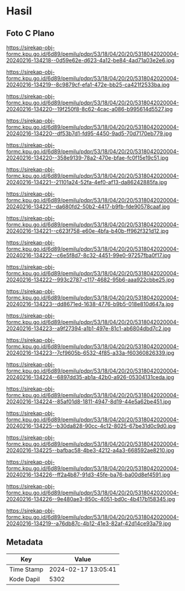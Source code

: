 # Hasil

## Foto C Plano

https://sirekap-obj-formc.kpu.go.id/6d89/pemilu/pdpr/53/18/04/20/20/5318042020004-20240216-134218--0d59e62e-d623-4a12-be84-4ad71a03e2e6.jpg

https://sirekap-obj-formc.kpu.go.id/6d89/pemilu/pdpr/53/18/04/20/20/5318042020004-20240216-134219--8c9879cf-efa1-472e-bb25-ca421f2533ba.jpg

https://sirekap-obj-formc.kpu.go.id/6d89/pemilu/pdpr/53/18/04/20/20/5318042020004-20240216-134220--19f250f8-8c62-4cac-a086-b995614d5527.jpg

https://sirekap-obj-formc.kpu.go.id/6d89/pemilu/pdpr/53/18/04/20/20/5318042020004-20240216-134220--df53b7d1-fd95-4450-9ad5-70d7170eb779.jpg

https://sirekap-obj-formc.kpu.go.id/6d89/pemilu/pdpr/53/18/04/20/20/5318042020004-20240216-134220--358e9139-78a2-470e-bfae-fc0f15e19c51.jpg

https://sirekap-obj-formc.kpu.go.id/6d89/pemilu/pdpr/53/18/04/20/20/5318042020004-20240216-134221--21101a24-52fa-4ef0-af13-da86242885fa.jpg

https://sirekap-obj-formc.kpu.go.id/6d89/pemilu/pdpr/53/18/04/20/20/5318042020004-20240216-134221--da680fd2-50b2-4417-b9fb-fde90578caaf.jpg

https://sirekap-obj-formc.kpu.go.id/6d89/pemilu/pdpr/53/18/04/20/20/5318042020004-20240216-134221--c623f758-e60e-4bfa-b40b-ff962f321d12.jpg

https://sirekap-obj-formc.kpu.go.id/6d89/pemilu/pdpr/53/18/04/20/20/5318042020004-20240216-134222--c6e5f8d7-8c32-4451-99e0-97257fba0f17.jpg

https://sirekap-obj-formc.kpu.go.id/6d89/pemilu/pdpr/53/18/04/20/20/5318042020004-20240216-134222--993c2787-c117-4682-95b6-aaa922cbbe25.jpg

https://sirekap-obj-formc.kpu.go.id/6d89/pemilu/pdpr/53/18/04/20/20/5318042020004-20240216-134223--dd8671ed-1638-4776-b9b5-018e810d647a.jpg

https://sirekap-obj-formc.kpu.go.id/6d89/pemilu/pdpr/53/18/04/20/20/5318042020004-20240216-134223--a9f27394-a1b1-497e-81c1-ab6804dbd7c2.jpg

https://sirekap-obj-formc.kpu.go.id/6d89/pemilu/pdpr/53/18/04/20/20/5318042020004-20240216-134223--7cf9605b-6532-4f85-a33a-f60360826339.jpg

https://sirekap-obj-formc.kpu.go.id/6d89/pemilu/pdpr/53/18/04/20/20/5318042020004-20240216-134224--6897dd35-ab1a-42b0-a926-05304131ceda.jpg

https://sirekap-obj-formc.kpu.go.id/6d89/pemilu/pdpr/53/18/04/20/20/5318042020004-20240216-134224--85af01d8-1811-4947-8d19-44e5a62be451.jpg

https://sirekap-obj-formc.kpu.go.id/6d89/pemilu/pdpr/53/18/04/20/20/5318042020004-20240216-134225--b30da828-90cc-4c12-8025-67be31d0c9d0.jpg

https://sirekap-obj-formc.kpu.go.id/6d89/pemilu/pdpr/53/18/04/20/20/5318042020004-20240216-134225--bafbac58-4be3-4212-a4a3-668592ae8210.jpg

https://sirekap-obj-formc.kpu.go.id/6d89/pemilu/pdpr/53/18/04/20/20/5318042020004-20240216-134226--ff2a4b87-91d3-45fe-ba76-ba00d8ef4591.jpg

https://sirekap-obj-formc.kpu.go.id/6d89/pemilu/pdpr/53/18/04/20/20/5318042020004-20240216-134226--9e480ae3-850c-4051-bd0c-4b417b158345.jpg

https://sirekap-obj-formc.kpu.go.id/6d89/pemilu/pdpr/53/18/04/20/20/5318042020004-20240216-134219--a76db87c-4b12-41e3-82af-42d14ce93a79.jpg


## Metadata

| Key        | Value               |
| ---------- | ------------------- |
| Time Stamp | 2024-02-17 13:05:41 |
| Kode Dapil | 5302                |



